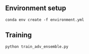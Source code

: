 ## Environment setup
```
conda env create -f environment.yml
```
## Training
```
python train_adv_ensemble.py
```
